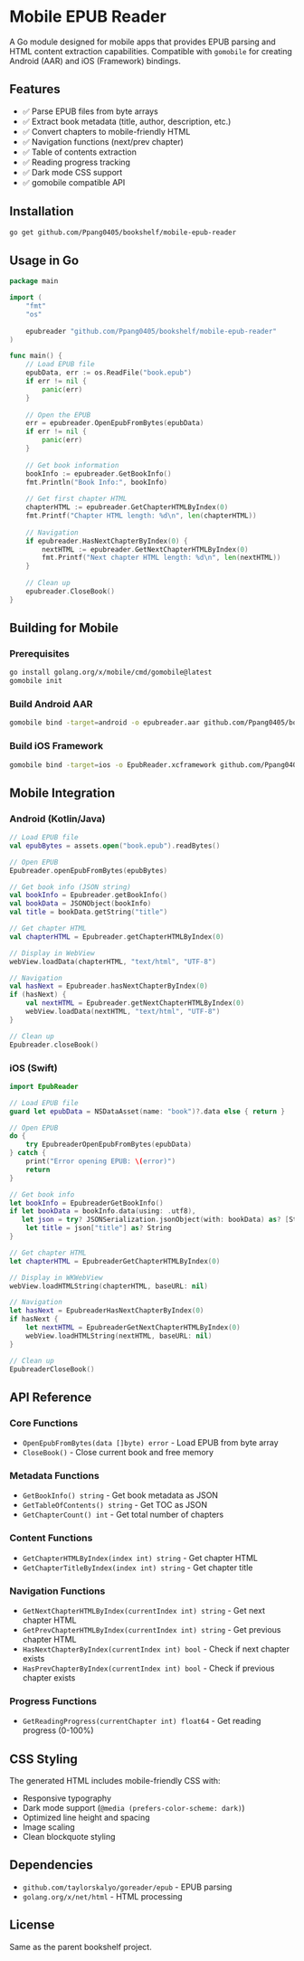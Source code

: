 # Mobile EPUB Reader

A Go module designed for mobile apps that provides EPUB parsing and HTML content
extraction capabilities. Compatible with `gomobile` for creating Android (AAR)
and iOS (Framework) bindings.

## Features

- ✅ Parse EPUB files from byte arrays
- ✅ Extract book metadata (title, author, description, etc.)
- ✅ Convert chapters to mobile-friendly HTML
- ✅ Navigation functions (next/prev chapter)
- ✅ Table of contents extraction
- ✅ Reading progress tracking
- ✅ Dark mode CSS support
- ✅ gomobile compatible API

## Installation

```bash
go get github.com/Ppang0405/bookshelf/mobile-epub-reader
```

## Usage in Go

```go
package main

import (
    "fmt"
    "os"
    
    epubreader "github.com/Ppang0405/bookshelf/mobile-epub-reader"
)

func main() {
    // Load EPUB file
    epubData, err := os.ReadFile("book.epub")
    if err != nil {
        panic(err)
    }
    
    // Open the EPUB
    err = epubreader.OpenEpubFromBytes(epubData)
    if err != nil {
        panic(err)
    }
    
    // Get book information
    bookInfo := epubreader.GetBookInfo()
    fmt.Println("Book Info:", bookInfo)
    
    // Get first chapter HTML
    chapterHTML := epubreader.GetChapterHTMLByIndex(0)
    fmt.Printf("Chapter HTML length: %d\n", len(chapterHTML))
    
    // Navigation
    if epubreader.HasNextChapterByIndex(0) {
        nextHTML := epubreader.GetNextChapterHTMLByIndex(0)
        fmt.Printf("Next chapter HTML length: %d\n", len(nextHTML))
    }
    
    // Clean up
    epubreader.CloseBook()
}
```

## Building for Mobile

### Prerequisites

```bash
go install golang.org/x/mobile/cmd/gomobile@latest
gomobile init
```

### Build Android AAR

```bash
gomobile bind -target=android -o epubreader.aar github.com/Ppang0405/bookshelf/mobile-epub-reader
```

### Build iOS Framework

```bash
gomobile bind -target=ios -o EpubReader.xcframework github.com/Ppang0405/bookshelf/mobile-epub-reader
```

## Mobile Integration

### Android (Kotlin/Java)

```kotlin
// Load EPUB file
val epubBytes = assets.open("book.epub").readBytes()

// Open EPUB
Epubreader.openEpubFromBytes(epubBytes)

// Get book info (JSON string)
val bookInfo = Epubreader.getBookInfo()
val bookData = JSONObject(bookInfo)
val title = bookData.getString("title")

// Get chapter HTML
val chapterHTML = Epubreader.getChapterHTMLByIndex(0)

// Display in WebView
webView.loadData(chapterHTML, "text/html", "UTF-8")

// Navigation
val hasNext = Epubreader.hasNextChapterByIndex(0)
if (hasNext) {
    val nextHTML = Epubreader.getNextChapterHTMLByIndex(0)
    webView.loadData(nextHTML, "text/html", "UTF-8")
}

// Clean up
Epubreader.closeBook()
```

### iOS (Swift)

```swift
import EpubReader

// Load EPUB file
guard let epubData = NSDataAsset(name: "book")?.data else { return }

// Open EPUB
do {
    try EpubreaderOpenEpubFromBytes(epubData)
} catch {
    print("Error opening EPUB: \(error)")
    return
}

// Get book info
let bookInfo = EpubreaderGetBookInfo()
if let bookData = bookInfo.data(using: .utf8),
   let json = try? JSONSerialization.jsonObject(with: bookData) as? [String: Any] {
    let title = json["title"] as? String
}

// Get chapter HTML
let chapterHTML = EpubreaderGetChapterHTMLByIndex(0)

// Display in WKWebView
webView.loadHTMLString(chapterHTML, baseURL: nil)

// Navigation
let hasNext = EpubreaderHasNextChapterByIndex(0)
if hasNext {
    let nextHTML = EpubreaderGetNextChapterHTMLByIndex(0)
    webView.loadHTMLString(nextHTML, baseURL: nil)
}

// Clean up
EpubreaderCloseBook()
```

## API Reference

### Core Functions

- `OpenEpubFromBytes(data []byte) error` - Load EPUB from byte array
- `CloseBook()` - Close current book and free memory

### Metadata Functions

- `GetBookInfo() string` - Get book metadata as JSON
- `GetTableOfContents() string` - Get TOC as JSON
- `GetChapterCount() int` - Get total number of chapters

### Content Functions

- `GetChapterHTMLByIndex(index int) string` - Get chapter HTML
- `GetChapterTitleByIndex(index int) string` - Get chapter title

### Navigation Functions

- `GetNextChapterHTMLByIndex(currentIndex int) string` - Get next chapter HTML
- `GetPrevChapterHTMLByIndex(currentIndex int) string` - Get previous chapter
  HTML
- `HasNextChapterByIndex(currentIndex int) bool` - Check if next chapter exists
- `HasPrevChapterByIndex(currentIndex int) bool` - Check if previous chapter
  exists

### Progress Functions

- `GetReadingProgress(currentChapter int) float64` - Get reading progress
  (0-100%)

## CSS Styling

The generated HTML includes mobile-friendly CSS with:

- Responsive typography
- Dark mode support (`@media (prefers-color-scheme: dark)`)
- Optimized line height and spacing
- Image scaling
- Clean blockquote styling

## Dependencies

- `github.com/taylorskalyo/goreader/epub` - EPUB parsing
- `golang.org/x/net/html` - HTML processing

## License

Same as the parent bookshelf project.
